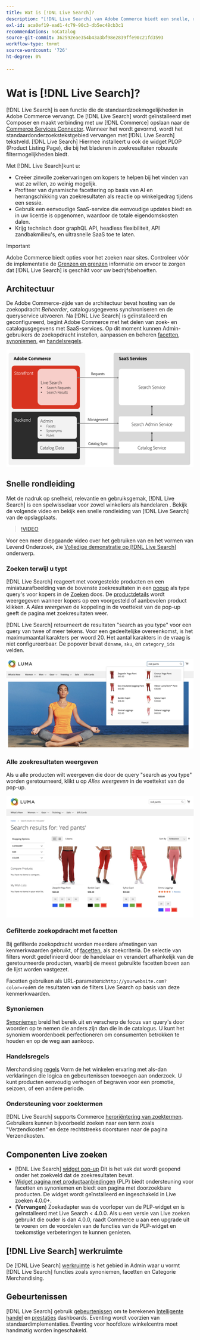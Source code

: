 ```yaml
---
title: Wat is [!DNL Live Search]?
description: "[!DNL Live Search] van Adobe Commerce biedt een snelle, relevante en intuïtieve zoekervaring."
exl-id: aca0ef19-ead1-4c79-90c3-db5ec48cb3c1
recommendations: noCatalog
source-git-commit: 362592eae354b43a3bf98e2839ffe90c21fd3593
workflow-type: tm+mt
source-wordcount: '726'
ht-degree: 0%

---
```


# Wat is [!DNL Live Search]?

[!DNL Live Search] is een functie die de standaardzoekmogelijkheden in Adobe Commerce vervangt. De [!DNL Live Search] wordt geïnstalleerd met Composer en maakt verbinding met uw [!DNL Commerce] opslaan naar de [Commerce Services Connector](../landing/saas.md). Wanneer het wordt gevormd, wordt het standaardonderzoekstekstgebied vervangen met [!DNL Live Search] tekstveld. [!DNL Live Search] Hiermee installeert u ook de widget PLOP (Product Listing Page), die bij het bladeren in zoekresultaten robuuste filtermogelijkheden biedt.

Met [!DNL Live Search]kunt u:

- Creëer zinvolle zoekervaringen om kopers te helpen bij het vinden van wat ze willen, zo weinig mogelijk.
- Profiteer van dynamische facettering op basis van AI en herrangschikking van zoekresultaten als reactie op winkelgedrag tijdens een sessie.
- Gebruik een eenvoudige SaaS-service die eenvoudige updates biedt en in uw licentie is opgenomen, waardoor de totale eigendomskosten dalen.
- Krijg technisch door graphQL API, headless flexibiliteit, API zandbakmilieu&#39;s, en ultrasnelle SaaS toe te laten.

>[!IMPORTANT]
>
>Adobe Commerce biedt opties voor het zoeken naar sites. Controleer vóór de implementatie de [Grenzen en grenzen](boundaries-limits.md) informatie om ervoor te zorgen dat [!DNL Live Search] is geschikt voor uw bedrijfsbehoeften.

## Architectuur

De Adobe Commerce-zijde van de architectuur bevat hosting van de zoekopdracht *Beheerder*, catalogusgegevens synchroniseren en de queryservice uitvoeren. Na [!DNL Live Search] is geïnstalleerd en geconfigureerd, begint Adobe Commerce met het delen van zoek- en catalogusgegevens met SaaS-services. Op dit moment kunnen Admin-gebruikers de zoekopdracht instellen, aanpassen en beheren [facetten](facets.md), [synoniemen](synonyms.md), en [handelsregels](category-merch.md).

![Live Search Data Flow](assets/ls-cs-data-flow.png)

## Snelle rondleiding

Met de nadruk op snelheid, relevantie en gebruiksgemak, [!DNL Live Search] is een spelwisselaar voor zowel winkeliers als handelaren . Bekijk de volgende video en bekijk een snelle rondleiding van [!DNL Live Search] van de opslagplaats.

>[!VIDEO](https://video.tv.adobe.com/v/3418679?quality=12&learn=on)

Voor een meer diepgaande video over het gebruiken van en het vormen van Levend Onderzoek, zie [Volledige demonstratie op [!DNL Live Search]](https://experienceleague.adobe.com/en/docs/commerce-learn/tutorials/getting-started/capabilities/live-search-full-demonstration) onderwerp.

### Zoeken terwijl u typt

[!DNL Live Search] reageert met voorgestelde producten en een miniatuurafbeelding van de bovenste zoekresultaten in een [popup](storefront-popover.md) als type query&#39;s voor kopers in de [Zoeken](https://experienceleague.adobe.com/en/docs/commerce-admin/catalog/catalog/search/search) doos. De [productdetails](https://experienceleague.adobe.com/en/docs/commerce-admin/start/storefront/storefront) wordt weergegeven wanneer kopers op een voorgesteld of aanbevolen product klikken. A _Alles weergeven_ de koppeling in de voettekst van de pop-up geeft de pagina met zoekresultaten weer.

[!DNL Live Search] retourneert de resultaten &quot;search as you type&quot; voor een query van twee of meer tekens. Voor een gedeeltelijke overeenkomst, is het maximumaantal karakters per woord 20. Het aantal karakters in de vraag is niet configureerbaar. De popover bevat de`name`, `sku`, en `category_ids` velden.

![Voorbeeld van winkel - zoeken terwijl u typt](assets/storefront-search-as-you-type.png)

### Alle zoekresultaten weergeven

Als u alle producten wilt weergeven die door de query &quot;search as you type&quot; worden geretourneerd, klikt u op _Alles weergeven_ in de voettekst van de pop-up.

![Voorbeeld van een winkel - prijsfactoren](assets/storefront-view-all-search-results.png)

### Gefilterde zoekopdracht met facetten

Bij gefilterde zoekopdracht worden meerdere afmetingen van kenmerkwaarden gebruikt, of [facetten](facets.md), als zoekcriteria. De selectie van filters wordt gedefinieerd door de handelaar en verandert afhankelijk van de geretourneerde producten, waarbij de meest gebruikte facetten boven aan de lijst worden vastgezet.

Facetten gebruiken als URL-parameters:`http://yourwebsite.com?color=red`en de resultaten van de filters Live Search op basis van deze kenmerkwaarden.

### Synoniemen

[Synoniemen](synonyms.md) breid het bereik uit en verscherp de focus van query&#39;s door woorden op te nemen die anders zijn dan die in de catalogus. U kunt het synoniem woordenboek perfectioneren om consumenten betrokken te houden en op de weg aan aankoop.

### Handelsregels

Merchandising [regels](rules.md) Vorm de het winkelen ervaring met als-dan verklaringen die logica en gebeurtenissen toevoegen aan onderzoek. U kunt producten eenvoudig verhogen of begraven voor een promotie, seizoen, of een andere periode.

### Ondersteuning voor zoektermen

[!DNL Live Search] supports Commerce [heroriëntering van zoektermen](https://experienceleague.adobe.com/en/docs/commerce-admin/catalog/catalog/search/search-terms). Gebruikers kunnen bijvoorbeeld zoeken naar een term zoals &quot;Verzendkosten&quot; en deze rechtstreeks doorsturen naar de pagina Verzendkosten.

## Componenten Live zoeken

- [!DNL Live Search] [widget pop-up](storefront-popover.md) Dit is het vak dat wordt geopend onder het zoekveld dat de zoekresultaten bevat.
- [Widget pagina met productaanbiedingen](plp-styling.md) (PLP) biedt ondersteuning voor facetten en synoniemen en biedt een pagina met doorzoekbare producten. De widget wordt geïnstalleerd en ingeschakeld in Live zoeken 4.0.0+.
- (**Vervangen**) Zoekadapter was de voorloper van de PLP-widget en is geïnstalleerd met Live Search &lt; 4.0.0. Als u een versie van Live zoeken gebruikt die ouder is dan 4.0.0, raadt Commerce u aan een upgrade uit te voeren om de voordelen van de functies van de PLP-widget en toekomstige verbeteringen te kunnen genieten.

## [!DNL Live Search] werkruimte

De [!DNL Live Search] [werkruimte](workspace.md) is het gebied in Admin waar u vormt [!DNL Live Search] functies zoals synoniemen, facetten en Categorie Merchandising.

## Gebeurtenissen

[!DNL Live Search] gebruik [gebeurtenissen](events.md) om te berekenen [Intelligente handel](category-merch.md) en [prestaties](performance.md) dashboards. Eventing wordt voorzien van standaardimplementaties. Eventing voor hoofdloze winkelcentra moet handmatig worden ingeschakeld.
